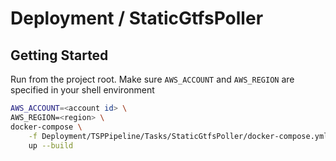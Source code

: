 # Deployment / StaticGtfsPoller

## Getting Started

Run from the project root. Make sure `AWS_ACCOUNT` and `AWS_REGION` are specified in your shell environment

```sh
AWS_ACCOUNT=<account id> \
AWS_REGION=<region> \
docker-compose \
    -f Deployment/TSPPipeline/Tasks/StaticGtfsPoller/docker-compose.yml \
    up --build
```
